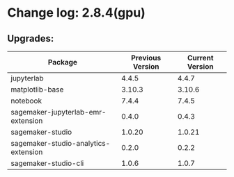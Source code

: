 # Change log: 2.8.4(gpu)

## Upgrades: 

Package | Previous Version | Current Version
---|---|---
jupyterlab|4.4.5|4.4.7
matplotlib-base|3.10.3|3.10.6
notebook|7.4.4|7.4.5
sagemaker-jupyterlab-emr-extension|0.4.0|0.4.3
sagemaker-studio|1.0.20|1.0.21
sagemaker-studio-analytics-extension|0.2.0|0.2.2
sagemaker-studio-cli|1.0.6|1.0.7
